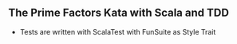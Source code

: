 The Prime Factors Kata with Scala and TDD
--------------------------------------------

* Tests are written with ScalaTest with FunSuite as Style Trait

